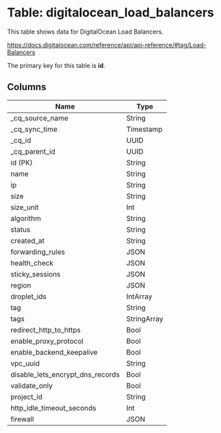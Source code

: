 # Table: digitalocean_load_balancers

This table shows data for DigitalOcean Load Balancers.

https://docs.digitalocean.com/reference/api/api-reference/#tag/Load-Balancers

The primary key for this table is **id**.

## Columns

| Name          | Type          |
| ------------- | ------------- |
|_cq_source_name|String|
|_cq_sync_time|Timestamp|
|_cq_id|UUID|
|_cq_parent_id|UUID|
|id (PK)|String|
|name|String|
|ip|String|
|size|String|
|size_unit|Int|
|algorithm|String|
|status|String|
|created_at|String|
|forwarding_rules|JSON|
|health_check|JSON|
|sticky_sessions|JSON|
|region|JSON|
|droplet_ids|IntArray|
|tag|String|
|tags|StringArray|
|redirect_http_to_https|Bool|
|enable_proxy_protocol|Bool|
|enable_backend_keepalive|Bool|
|vpc_uuid|String|
|disable_lets_encrypt_dns_records|Bool|
|validate_only|Bool|
|project_id|String|
|http_idle_timeout_seconds|Int|
|firewall|JSON|